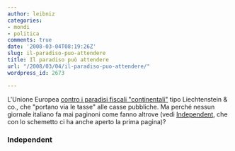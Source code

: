 ```yaml
---
author: leibniz
categories:
- mondi
- politica
comments: true
date: '2008-03-04T08:19:26Z'
slug: il-paradiso-puo-attendere
title: Il paradiso può attendere
url: "/2008/03/04/il-paradiso-puo-attendere/"
wordpress_id: 2673

---
```

L'Unione Europea [contro i paradisi fiscali "continentali"](https://www.independent.co.uk/news/europe/europe-vs-the-superrich-790863.html) tipo Liechtenstein & co., che "portano via le tasse" alle casse pubbliche. Ma perché nessun giornale italiano fa mai paginoni come fanno altrove (vedi [Independent](https://www.independent.co.uk/independent.co.uk/editorial/p1Images/20080304_p1_big.jpg), che con lo schemetto ci ha anche aperto la prima pagina)?


### Independent

